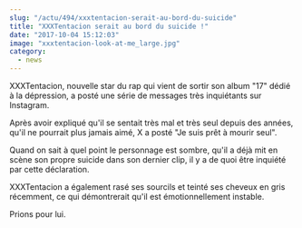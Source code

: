 ```yaml
--- 
slug: "/actu/494/xxxtentacion-serait-au-bord-du-suicide"
title: "XXXTentacion serait au bord du suicide !"
date: "2017-10-04 15:12:03"
image: "xxxtentacion-look-at-me_large.jpg"
category:
  - news
---
```

<p>XXXTentacion, nouvelle star du rap qui vient de sortir son album "17" dédié à la dépression, a posté une série de messages très inquiétants sur Instagram.</p>

<p>Après avoir expliqué qu'il se sentait très mal et très seul depuis des années, qu'il ne pourrait plus jamais aimé, X a posté "Je suis prêt à mourir seul". </p>

<p>Quand on sait à quel point le personnage est sombre, qu'il a déjà mit en scène son propre suicide dans son dernier clip, il y a de quoi être inquiété par cette déclaration.</p>

<p>XXXTentacion a également rasé ses sourcils et teinté ses cheveux en gris récemment, ce qui démontrerait qu'il est émotionnellement instable.</p>

<p>Prions pour lui.</p>